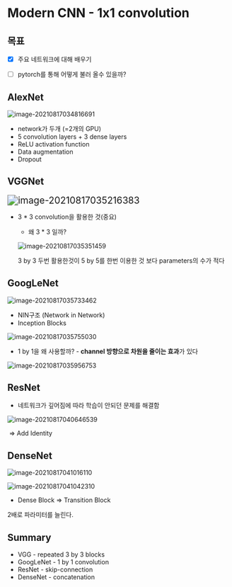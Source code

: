 # Modern CNN - 1x1 convolution

## 목표

- [x] 주요 네트워크에 대해 배우기
- [ ] pytorch를 통해 어떻게 불러 올수 있을까?



## AlexNet

![image-20210817034816691](https://raw.githubusercontent.com/choesuhong/save-image-repo/image/img/image-20210817034816691.png)

- network가 두개 (=2개의 GPU)
- 5 convolution layers + 3 dense layers
- ReLU activation function
- Data augmentation
- Dropout



## VGGNet

<img src="https://raw.githubusercontent.com/choesuhong/save-image-repo/image/img/image-20210817035351459.png" alt="image-20210817035216383" style="zoom:150%;" />

- 3 * 3 convolution을 활용한 것(중요)

  - 왜 3 * 3 일까?

  ![image-20210817035351459](https://raw.githubusercontent.com/choesuhong/save-image-repo/image/img/image-20210817035216383.png)

  3 by 3 두번 활용한것이 5 by 5를 한번 이용한 것 보다 parameters의 수가 적다



## GoogLeNet

![image-20210817035733462](https://raw.githubusercontent.com/choesuhong/save-image-repo/image/img/image-20210817035755030.png)

- NIN구조 (Network in Network)
- Inception Blocks

![image-20210817035755030](https://raw.githubusercontent.com/choesuhong/save-image-repo/image/img/image-20210817035733462.png)

- 1 by 1을 왜 사용할까? - **channel 방향으로 차원을 줄이는 효과**가 있다

![image-20210817035956753](https://raw.githubusercontent.com/choesuhong/save-image-repo/image/img/image-20210817035956753.png)



## ResNet

- 네트워크가 깊어짐에 따라 학습이 안되던 문제를 해결함

![image-20210817040646539](https://raw.githubusercontent.com/choesuhong/save-image-repo/image/img/image-20210817041016110.png)

​	=> Add Identity 



## DenseNet

![image-20210817041016110](https://raw.githubusercontent.com/choesuhong/save-image-repo/image/img/image-20210817040646539.png)

![image-20210817041042310](https://raw.githubusercontent.com/choesuhong/save-image-repo/image/img/image-20210817041042310.png)

- Dense Block => Transition Block

2배로 파라미터를 늘린다.



## Summary

- VGG - repeated 3 by 3 blocks
- GoogLeNet - 1 by 1 convolution
- ResNet - skip-connection
- DenseNet - concatenation

